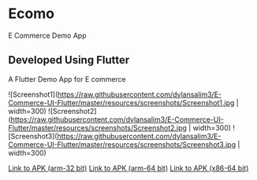 # Ecomo

E Commerce Demo App

## Developed Using Flutter

A Flutter Demo App for E commerce

![Screenshot1](https://raw.githubusercontent.com/dylansalim3/E-Commerce-UI-Flutter/master/resources/screenshots/Screenshot1.jpg | width=300)
![Screenshot2](https://raw.githubusercontent.com/dylansalim3/E-Commerce-UI-Flutter/master/resources/screenshots/Screenshot2.jpg | width=300)
![Screenshot3](https://raw.githubusercontent.com/dylansalim3/E-Commerce-UI-Flutter/master/resources/screenshots/Screenshot3.jpg | width=300)

[Link to APK (arm-32 bit)](https://github.com/dylansalim3/E-Commerce-UI-Flutter/blob/master/apk/app-armeabi-v7a-release.apk?raw=true)
[Link to APK (arm-64 bit)](https://github.com/dylansalim3/E-Commerce-UI-Flutter/blob/master/apk/app-arm64-v8a-release.apk?raw=true)
[Link to APK (x86-64 bit)](https://github.com/dylansalim3/E-Commerce-UI-Flutter/blob/master/apk/app-x86_64-release.apk?raw=true)